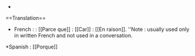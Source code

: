 *

==Translation==

* French : 
: [[Parce que]]
: [[Car]]
: [[En raison]]. ''Note : usually used only in written French and not used in a conversation.

*Spanish
: [[Porque]]